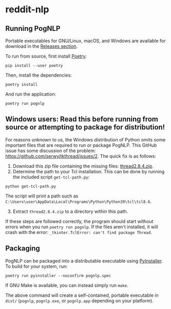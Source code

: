 # reddit-nlp

## Running PogNLP

Portable executables for GNU/Linux, macOS, and Windows are available for download in the [Releases section](https://github.com/Reddit-NLP/reddit-nlp/releases).

To run from source, first install [Poetry](https://python-poetry.org/):

```
pip install --user poetry
```

Then, install the dependencies:


```
poetry install
```

And run the application:

```
poetry run pognlp
```

## Windows users: Read this before running from source or attempting to package for distribution!

For reasons unknown to us, the Windows distribution of Python omits some important files that are required to run or package PogNLP. This GitHub issue has some discussion of the problem: https://github.com/serwy/tkthread/issues/2. The quick fix is as follows:

1. Download this zip file containing the missing files: [thread2.8.4.zip](https://github.com/serwy/tkthread/files/4258625/thread2.8.4.zip).
2. Determine the path to your Tcl installation. This can be done by running the included script `get-tcl-path.py`:

```
python get-tcl-path.py
```

The script will print a path such as `C:\Users\user\AppData\Local\Programs\Python\Python39\tcl\tcl8.6`.

3. Extract `thread2.8.4.zip` to a directory within this path.

If these steps are followed correctly, the program should start without errors when you run `poetry run pognlp`. If the files aren't installed, it will crash with the error: `_tkinter.TclError: can't find package Thread`.

## Packaging

PogNLP can be packaged into a distributable executable using [PyInstaller](https://www.pyinstaller.org/). To build for your system, run:

```
poetry run pyinstaller --noconfirm pognlp.spec
```

If GNU Make is available, you can instead simply run `make`.

The above command will create a self-contained, portable executable in `dist/` (`pognlp`, `pognlp.exe`, or `pognlp.app` depending on your platform).
